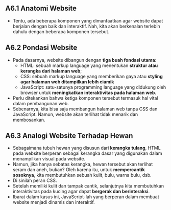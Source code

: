 ## A6.1 Anatomi Website

- Tentu, ada beberapa komponen yang dimanfaatkan agar website dapat berjalan dengan baik dan interaktif. Nah, kita akan berkenalan terlebih dahulu dengan beberapa komponen tersebut. 

## A6.2 Pondasi Website

- Pada dasarnya, website dibangun dengan **tiga buah fondasi utama**:
    - HTML: sebuah markup language yang menentukan **struktur atau kerangka dari halaman web**;
    - CSS: sebuah markup language yang memberikan gaya atau **styling agar halaman web ditampilkan lebih ciamik**
    - JavaScript: satu-satunya programming language yang didukung oleh browser untuk **meningkatkan interaktivitas pada halaman web**.
- Perlu ditekankan bahwa ketiga komponen tersebut termasuk hal vital dalam pembangunan web. 
- Sebenarnya, kita bisa saja membangun halaman web tanpa CSS dan JavaScript. Namun, website akan terlihat tidak menarik dan membosankan.

## A6.3 Analogi Website  Terhadap Hewan

- Sebagaimana tubuh hewan yang disusun dari **kerangka tulang**, HTML pada website berperan sebagai kerangka dasar yang digunakan dalam menampilkan visual pada website. 
- Namun, jika hanya sebatas kerangka, hewan tersebut akan terlihat seram dan aneh, bukan? Oleh karena itu, untuk **mempercantik sosoknya**, kita membutuhkan sebuah kulit, bulu, warna bulu, dsb. 
- Di sinilah peran CSS.
- Setelah memiliki kulit dan tampak cantik, selanjutnya kita membutuhkan interaktivitas pada kucing agar dapat **bergerak dan berinteraksi**. 
- Ibarat dalam kasus ini, JavaScript-lah yang berperan dalam membuat website menjadi dinamis dan interaktif.